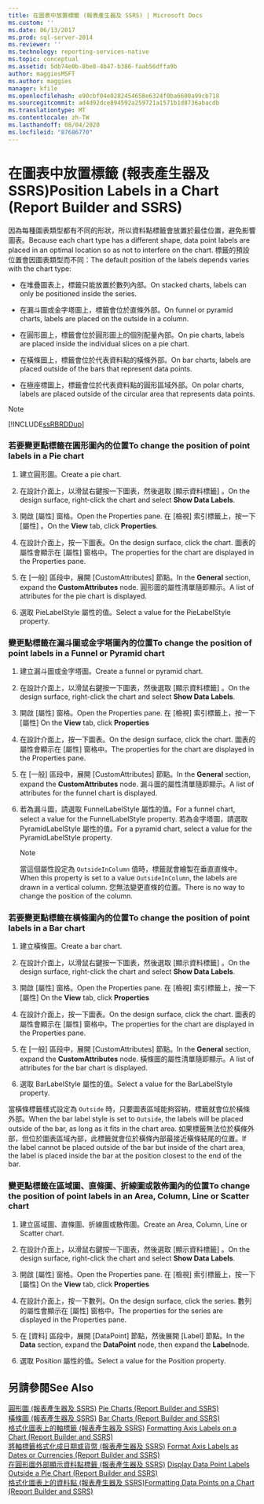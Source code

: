 ```yaml
---
title: 在圖表中放置標籤 (報表產生器及 SSRS) | Microsoft Docs
ms.custom: ''
ms.date: 06/13/2017
ms.prod: sql-server-2014
ms.reviewer: ''
ms.technology: reporting-services-native
ms.topic: conceptual
ms.assetid: 5db74e0b-8be8-4b47-b386-faab56dffa9b
author: maggiesMSFT
ms.author: maggies
manager: kfile
ms.openlocfilehash: e90cbf04e0282454658e6324f0ba6600a99cb718
ms.sourcegitcommit: ad4d92dce894592a259721a1571b1d8736abacdb
ms.translationtype: MT
ms.contentlocale: zh-TW
ms.lasthandoff: 08/04/2020
ms.locfileid: "87686770"
---
```

# <a name="position-labels-in-a-chart-report-builder-and-ssrs"></a><span data-ttu-id="c874e-102">在圖表中放置標籤 (報表產生器及 SSRS)</span><span class="sxs-lookup"><span data-stu-id="c874e-102">Position Labels in a Chart (Report Builder and SSRS)</span></span>
  <span data-ttu-id="c874e-103">因為每種圖表類型都有不同的形狀，所以資料點標籤會放置於最佳位置，避免影響圖表。</span><span class="sxs-lookup"><span data-stu-id="c874e-103">Because each chart type has a different shape, data point labels are placed in an optimal location so as not to interfere on the chart.</span></span> <span data-ttu-id="c874e-104">標籤的預設位置會因圖表類型而不同：</span><span class="sxs-lookup"><span data-stu-id="c874e-104">The default position of the labels depends varies with the chart type:</span></span>  
  
-   <span data-ttu-id="c874e-105">在堆疊圖表上，標籤只能放置於數列內部。</span><span class="sxs-lookup"><span data-stu-id="c874e-105">On stacked charts, labels can only be positioned inside the series.</span></span>  
  
-   <span data-ttu-id="c874e-106">在漏斗圖或金字塔圖上，標籤會位於直條外部。</span><span class="sxs-lookup"><span data-stu-id="c874e-106">On funnel or pyramid charts, labels are placed on the outside in a column.</span></span>  
  
-   <span data-ttu-id="c874e-107">在圓形圖上，標籤會位於圓形圖上的個別配量內部。</span><span class="sxs-lookup"><span data-stu-id="c874e-107">On pie charts, labels are placed inside the individual slices on a pie chart.</span></span>  
  
-   <span data-ttu-id="c874e-108">在橫條圖上，標籤會位於代表資料點的橫條外部。</span><span class="sxs-lookup"><span data-stu-id="c874e-108">On bar charts, labels are placed outside of the bars that represent data points.</span></span>  
  
-   <span data-ttu-id="c874e-109">在極座標圖上，標籤會位於代表資料點的圓形區域外部。</span><span class="sxs-lookup"><span data-stu-id="c874e-109">On polar charts, labels are placed outside of the circular area that represents data points.</span></span>  
  
> [!NOTE]  
>  [!INCLUDE[ssRBRDDup](../../includes/ssrbrddup-md.md)]  
  
### <a name="to-change-the-position-of-point-labels-in-a-pie-chart"></a><span data-ttu-id="c874e-110">若要變更點標籤在圓形圖內的位置</span><span class="sxs-lookup"><span data-stu-id="c874e-110">To change the position of point labels in a Pie chart</span></span>  
  
1.  <span data-ttu-id="c874e-111">建立圓形圖。</span><span class="sxs-lookup"><span data-stu-id="c874e-111">Create a pie chart.</span></span>  
  
2.  <span data-ttu-id="c874e-112">在設計介面上，以滑鼠右鍵按一下圖表，然後選取 [顯示資料標籤]  。</span><span class="sxs-lookup"><span data-stu-id="c874e-112">On the design surface, right-click the chart and select **Show Data Labels**.</span></span>  
  
3.  <span data-ttu-id="c874e-113">開啟 [屬性] 窗格。</span><span class="sxs-lookup"><span data-stu-id="c874e-113">Open the Properties pane.</span></span> <span data-ttu-id="c874e-114">在 [檢視]  索引標籤上，按一下 [屬性]  。</span><span class="sxs-lookup"><span data-stu-id="c874e-114">On the **View** tab, click **Properties**.</span></span>  
  
4.  <span data-ttu-id="c874e-115">在設計介面上，按一下圖表。</span><span class="sxs-lookup"><span data-stu-id="c874e-115">On the design surface, click the chart.</span></span> <span data-ttu-id="c874e-116">圖表的屬性會顯示在 [屬性] 窗格中。</span><span class="sxs-lookup"><span data-stu-id="c874e-116">The properties for the chart are displayed in the Properties pane.</span></span>  
  
5.  <span data-ttu-id="c874e-117">在 [一般]  區段中，展開 [CustomAttributes]  節點。</span><span class="sxs-lookup"><span data-stu-id="c874e-117">In the **General** section, expand the **CustomAttributes** node.</span></span> <span data-ttu-id="c874e-118">圓形圖的屬性清單隨即顯示。</span><span class="sxs-lookup"><span data-stu-id="c874e-118">A list of attributes for the pie chart is displayed.</span></span>  
  
6.  <span data-ttu-id="c874e-119">選取 PieLabelStyle 屬性的值。</span><span class="sxs-lookup"><span data-stu-id="c874e-119">Select a value for the PieLabelStyle property.</span></span>  
  
### <a name="to-change-the-position-of-point-labels-in-a-funnel-or-pyramid-chart"></a><span data-ttu-id="c874e-120">變更點標籤在漏斗圖或金字塔圖內的位置</span><span class="sxs-lookup"><span data-stu-id="c874e-120">To change the position of point labels in a Funnel or Pyramid chart</span></span>  
  
1.  <span data-ttu-id="c874e-121">建立漏斗圖或金字塔圖。</span><span class="sxs-lookup"><span data-stu-id="c874e-121">Create a funnel or pyramid chart.</span></span>  
  
2.  <span data-ttu-id="c874e-122">在設計介面上，以滑鼠右鍵按一下圖表，然後選取 [顯示資料標籤]  。</span><span class="sxs-lookup"><span data-stu-id="c874e-122">On the design surface, right-click the chart and select **Show Data Labels**.</span></span>  
  
3.  <span data-ttu-id="c874e-123">開啟 [屬性] 窗格。</span><span class="sxs-lookup"><span data-stu-id="c874e-123">Open the Properties pane.</span></span> <span data-ttu-id="c874e-124">在 [檢視]  索引標籤上，按一下 [屬性] </span><span class="sxs-lookup"><span data-stu-id="c874e-124">On the **View** tab, click **Properties**</span></span>  
  
4.  <span data-ttu-id="c874e-125">在設計介面上，按一下圖表。</span><span class="sxs-lookup"><span data-stu-id="c874e-125">On the design surface, click the chart.</span></span> <span data-ttu-id="c874e-126">圖表的屬性會顯示在 [屬性] 窗格中。</span><span class="sxs-lookup"><span data-stu-id="c874e-126">The properties for the chart are displayed in the Properties pane.</span></span>  
  
5.  <span data-ttu-id="c874e-127">在 [一般]  區段中，展開 [CustomAttributes]  節點。</span><span class="sxs-lookup"><span data-stu-id="c874e-127">In the **General** section, expand the **CustomAttributes** node.</span></span> <span data-ttu-id="c874e-128">漏斗圖的屬性清單隨即顯示。</span><span class="sxs-lookup"><span data-stu-id="c874e-128">A list of attributes for the funnel chart is displayed.</span></span>  
  
6.  <span data-ttu-id="c874e-129">若為漏斗圖，請選取 FunnelLabelStyle 屬性的值。</span><span class="sxs-lookup"><span data-stu-id="c874e-129">For a funnel chart, select a value for the FunnelLabelStyle property.</span></span> <span data-ttu-id="c874e-130">若為金字塔圖，請選取 PyramidLabelStyle 屬性的值。</span><span class="sxs-lookup"><span data-stu-id="c874e-130">For a pyramid chart, select a value for the PyramidLabelStyle property.</span></span>  
  
    > [!NOTE]  
    >  <span data-ttu-id="c874e-131">當這個屬性設定為 `OutsideInColumn` 值時，標籤就會繪製在垂直直條中。</span><span class="sxs-lookup"><span data-stu-id="c874e-131">When this property is set to a value `OutsideInColumn`, the labels are drawn in a vertical column.</span></span> <span data-ttu-id="c874e-132">您無法變更直條的位置。</span><span class="sxs-lookup"><span data-stu-id="c874e-132">There is no way to change the position of the column.</span></span>  
  
### <a name="to-change-the-position-of-point-labels-in-a-bar-chart"></a><span data-ttu-id="c874e-133">若要變更點標籤在橫條圖內的位置</span><span class="sxs-lookup"><span data-stu-id="c874e-133">To change the position of point labels in a Bar chart</span></span>  
  
1.  <span data-ttu-id="c874e-134">建立橫條圖。</span><span class="sxs-lookup"><span data-stu-id="c874e-134">Create a bar chart.</span></span>  
  
2.  <span data-ttu-id="c874e-135">在設計介面上，以滑鼠右鍵按一下圖表，然後選取 [顯示資料標籤]  。</span><span class="sxs-lookup"><span data-stu-id="c874e-135">On the design surface, right-click the chart and select **Show Data Labels**.</span></span>  
  
3.  <span data-ttu-id="c874e-136">開啟 [屬性] 窗格。</span><span class="sxs-lookup"><span data-stu-id="c874e-136">Open the Properties pane.</span></span> <span data-ttu-id="c874e-137">在 [檢視]  索引標籤上，按一下 [屬性] </span><span class="sxs-lookup"><span data-stu-id="c874e-137">On the **View** tab, click **Properties**</span></span>  
  
4.  <span data-ttu-id="c874e-138">在設計介面上，按一下圖表。</span><span class="sxs-lookup"><span data-stu-id="c874e-138">On the design surface, click the chart.</span></span> <span data-ttu-id="c874e-139">圖表的屬性會顯示在 [屬性] 窗格中。</span><span class="sxs-lookup"><span data-stu-id="c874e-139">The properties for the chart are displayed in the Properties pane.</span></span>  
  
5.  <span data-ttu-id="c874e-140">在 [一般]  區段中，展開 [CustomAttributes]  節點。</span><span class="sxs-lookup"><span data-stu-id="c874e-140">In the **General** section, expand the **CustomAttributes** node.</span></span> <span data-ttu-id="c874e-141">橫條圖的屬性清單隨即顯示。</span><span class="sxs-lookup"><span data-stu-id="c874e-141">A list of attributes for the bar chart is displayed.</span></span>  
  
6.  <span data-ttu-id="c874e-142">選取 BarLabelStyle 屬性的值。</span><span class="sxs-lookup"><span data-stu-id="c874e-142">Select a value for the BarLabelStyle property.</span></span>  
  
 <span data-ttu-id="c874e-143">當橫條標籤樣式設定為 `Outside` 時，只要圖表區域能夠容納，標籤就會位於橫條外部。</span><span class="sxs-lookup"><span data-stu-id="c874e-143">When the bar label style is set to `Outside`, the labels will be placed outside of the bar, as long as it fits in the chart area.</span></span> <span data-ttu-id="c874e-144">如果標籤無法位於橫條外部，但位於圖表區域內部，此標籤就會位於橫條內部最接近橫條結尾的位置。</span><span class="sxs-lookup"><span data-stu-id="c874e-144">If the label cannot be placed outside of the bar but inside of the chart area, the label is placed inside the bar at the position closest to the end of the bar.</span></span>  
  
### <a name="to-change-the-position-of-point-labels-in-an-area-column-line-or-scatter-chart"></a><span data-ttu-id="c874e-145">變更點標籤在區域圖、直條圖、折線圖或散佈圖內的位置</span><span class="sxs-lookup"><span data-stu-id="c874e-145">To change the position of point labels in an Area, Column, Line or Scatter chart</span></span>  
  
1.  <span data-ttu-id="c874e-146">建立區域圖、直條圖、折線圖或散佈圖。</span><span class="sxs-lookup"><span data-stu-id="c874e-146">Create an Area, Column, Line or Scatter chart.</span></span>  
  
2.  <span data-ttu-id="c874e-147">在設計介面上，以滑鼠右鍵按一下圖表，然後選取 [顯示資料標籤]  。</span><span class="sxs-lookup"><span data-stu-id="c874e-147">On the design surface, right-click the chart and select **Show Data Labels**.</span></span>  
  
3.  <span data-ttu-id="c874e-148">開啟 [屬性] 窗格。</span><span class="sxs-lookup"><span data-stu-id="c874e-148">Open the Properties pane.</span></span> <span data-ttu-id="c874e-149">在 [檢視]  索引標籤上，按一下 [屬性] </span><span class="sxs-lookup"><span data-stu-id="c874e-149">On the **View** tab, click **Properties**</span></span>  
  
4.  <span data-ttu-id="c874e-150">在設計介面上，按一下數列。</span><span class="sxs-lookup"><span data-stu-id="c874e-150">On the design surface, click the series.</span></span> <span data-ttu-id="c874e-151">數列的屬性會顯示在 [屬性] 窗格中。</span><span class="sxs-lookup"><span data-stu-id="c874e-151">The properties for the series are displayed in the Properties pane.</span></span>  
  
5.  <span data-ttu-id="c874e-152">在 [資料]  區段中，展開 [DataPoint]  節點，然後展開 [Label]  節點。</span><span class="sxs-lookup"><span data-stu-id="c874e-152">In the **Data** section, expand the **DataPoint** node, then expand the **Label**node.</span></span>  
  
6.  <span data-ttu-id="c874e-153">選取 Position 屬性的值。</span><span class="sxs-lookup"><span data-stu-id="c874e-153">Select a value for the Position property.</span></span>  
  
## <a name="see-also"></a><span data-ttu-id="c874e-154">另請參閱</span><span class="sxs-lookup"><span data-stu-id="c874e-154">See Also</span></span>  
 <span data-ttu-id="c874e-155">[圓形圖 &#40;報表產生器及 SSRS&#41;](charts-report-builder-and-ssrs.md) </span><span class="sxs-lookup"><span data-stu-id="c874e-155">[Pie Charts &#40;Report Builder and SSRS&#41;](charts-report-builder-and-ssrs.md) </span></span>  
 <span data-ttu-id="c874e-156">[橫條圖 &#40;報表產生器及 SSRS&#41;](bar-charts-report-builder-and-ssrs.md) </span><span class="sxs-lookup"><span data-stu-id="c874e-156">[Bar Charts &#40;Report Builder and SSRS&#41;](bar-charts-report-builder-and-ssrs.md) </span></span>  
 <span data-ttu-id="c874e-157">[格式化圖表上的軸標籤 &#40;報表產生器及 SSRS&#41;](formatting-axis-labels-on-a-chart-report-builder-and-ssrs.md) </span><span class="sxs-lookup"><span data-stu-id="c874e-157">[Formatting Axis Labels on a Chart &#40;Report Builder and SSRS&#41;](formatting-axis-labels-on-a-chart-report-builder-and-ssrs.md) </span></span>  
 <span data-ttu-id="c874e-158">[將軸標籤格式化成日期或貨幣 &#40;報表產生器及 SSRS&#41;](format-axis-labels-as-dates-or-currencies-report-builder-and-ssrs.md) </span><span class="sxs-lookup"><span data-stu-id="c874e-158">[Format Axis Labels as Dates or Currencies &#40;Report Builder and SSRS&#41;](format-axis-labels-as-dates-or-currencies-report-builder-and-ssrs.md) </span></span>  
 <span data-ttu-id="c874e-159">[在圓形圖外部顯示資料點標籤 &#40;報表產生器及 SSRS&#41;](display-data-point-labels-outside-a-pie-chart-report-builder-and-ssrs.md) </span><span class="sxs-lookup"><span data-stu-id="c874e-159">[Display Data Point Labels Outside a Pie Chart &#40;Report Builder and SSRS&#41;](display-data-point-labels-outside-a-pie-chart-report-builder-and-ssrs.md) </span></span>  
 [<span data-ttu-id="c874e-160">格式化圖表上的資料點 &#40;報表產生器及 SSRS&#41;</span><span class="sxs-lookup"><span data-stu-id="c874e-160">Formatting Data Points on a Chart &#40;Report Builder and SSRS&#41;</span></span>](formatting-data-points-on-a-chart-report-builder-and-ssrs.md)  
  
  
